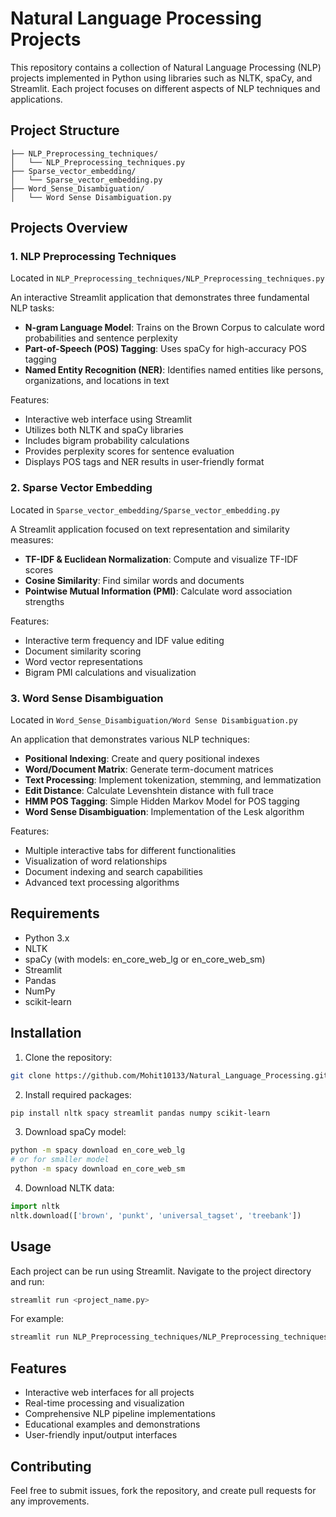 # Natural Language Processing Projects

This repository contains a collection of Natural Language Processing (NLP) projects implemented in Python using libraries such as NLTK, spaCy, and Streamlit. Each project focuses on different aspects of NLP techniques and applications.

## Project Structure

```
├── NLP_Preprocessing_techniques/
│   └── NLP_Preprocessing_techniques.py
├── Sparse_vector_embedding/
│   └── Sparse_vector_embedding.py
├── Word_Sense_Disambiguation/
│   └── Word Sense Disambiguation.py
```

## Projects Overview

### 1. NLP Preprocessing Techniques
Located in `NLP_Preprocessing_techniques/NLP_Preprocessing_techniques.py`

An interactive Streamlit application that demonstrates three fundamental NLP tasks:
- **N-gram Language Model**: Trains on the Brown Corpus to calculate word probabilities and sentence perplexity
- **Part-of-Speech (POS) Tagging**: Uses spaCy for high-accuracy POS tagging
- **Named Entity Recognition (NER)**: Identifies named entities like persons, organizations, and locations in text

Features:
- Interactive web interface using Streamlit
- Utilizes both NLTK and spaCy libraries
- Includes bigram probability calculations
- Provides perplexity scores for sentence evaluation
- Displays POS tags and NER results in user-friendly format

### 2. Sparse Vector Embedding
Located in `Sparse_vector_embedding/Sparse_vector_embedding.py`

A Streamlit application focused on text representation and similarity measures:
- **TF-IDF & Euclidean Normalization**: Compute and visualize TF-IDF scores
- **Cosine Similarity**: Find similar words and documents
- **Pointwise Mutual Information (PMI)**: Calculate word association strengths

Features:
- Interactive term frequency and IDF value editing
- Document similarity scoring
- Word vector representations
- Bigram PMI calculations and visualization

### 3. Word Sense Disambiguation
Located in `Word_Sense_Disambiguation/Word Sense Disambiguation.py`

An application that demonstrates various NLP techniques:
- **Positional Indexing**: Create and query positional indexes
- **Word/Document Matrix**: Generate term-document matrices
- **Text Processing**: Implement tokenization, stemming, and lemmatization
- **Edit Distance**: Calculate Levenshtein distance with full trace
- **HMM POS Tagging**: Simple Hidden Markov Model for POS tagging
- **Word Sense Disambiguation**: Implementation of the Lesk algorithm

Features:
- Multiple interactive tabs for different functionalities
- Visualization of word relationships
- Document indexing and search capabilities
- Advanced text processing algorithms

## Requirements

- Python 3.x
- NLTK
- spaCy (with models: en_core_web_lg or en_core_web_sm)
- Streamlit
- Pandas
- NumPy
- scikit-learn

## Installation

1. Clone the repository:
```bash
git clone https://github.com/Mohit10133/Natural_Language_Processing.git
```

2. Install required packages:
```bash
pip install nltk spacy streamlit pandas numpy scikit-learn
```

3. Download spaCy model:
```bash
python -m spacy download en_core_web_lg
# or for smaller model
python -m spacy download en_core_web_sm
```

4. Download NLTK data:
```python
import nltk
nltk.download(['brown', 'punkt', 'universal_tagset', 'treebank'])
```

## Usage

Each project can be run using Streamlit. Navigate to the project directory and run:

```bash
streamlit run <project_name.py>
```

For example:
```bash
streamlit run NLP_Preprocessing_techniques/NLP_Preprocessing_techniques.py
```

## Features

- Interactive web interfaces for all projects
- Real-time processing and visualization
- Comprehensive NLP pipeline implementations
- Educational examples and demonstrations
- User-friendly input/output interfaces

## Contributing

Feel free to submit issues, fork the repository, and create pull requests for any improvements.
